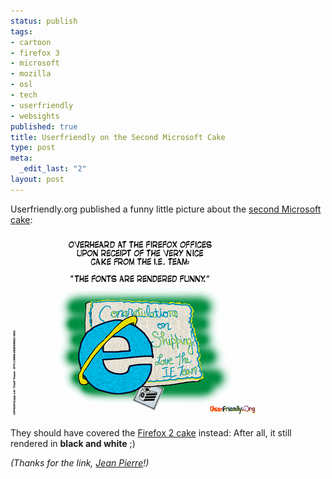 ```yaml
--- 
status: publish
tags: 
- cartoon
- firefox 3
- microsoft
- mozilla
- osl
- tech
- userfriendly
- websights
published: true
title: Userfriendly on the Second Microsoft Cake
type: post
meta: 
  _edit_last: "2"
layout: post
---
```

Userfriendly.org published a funny little picture about the <a href="http://fredericiana.com/2008/06/17/from-redmond-with-love-part-2/">second Microsoft cake</a>:

<a href='http://ars.userfriendly.org/cartoons/?id=20080622'><img src="/media/wp/2008/06/userfriendly-ie-cake.gif" alt="" title="Userfriendly.org on the second IE cake" width="400" height="293" class="alignnone size-full wp-image-1318" /></a>

They should have covered the <a href="http://fredericiana.com/2006/10/24/from-redmond-with-love/">Firefox 2 cake</a> instead: After all, it still rendered in <strong>black and white</strong> ;)

<em>(Thanks for the link, <a href="http://blog.jeanpierre.de">Jean Pierre</a>!)</em>
